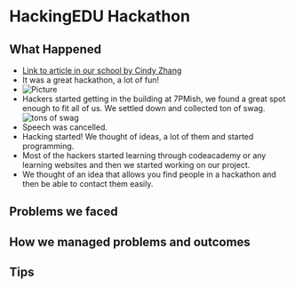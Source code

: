 # HackingEDU Hackathon

## What Happened

- [Link to article in our school by Cindy Zhang](http://www.thebearcat.net/2015/11/03/bearcat-programmers-hack-education/)
- It was a great hackathon, a lot of fun!
- ![Picture](https://scontent.fsnc1-1.fna.fbcdn.net/hphotos-xtp1/v/t35.0-12/12194081_1211429842216834_1835728587_o.jpg?oh=3bb90d6ee3a13176ac9b23beef96b3cf&oe=5656975F)
- Hackers started getting in the building at 7PMish, we found a great spot
  enough to fit all of us. We settled down and collected ton of swag.
  ![tons of swag](http://i.imgur.com/H8w9Cvx.jpg)
- Speech was cancelled.
- Hacking started! We thought of ideas, a lot of them and started programming.
- Most of the hackers started learning through codeacademy or any learning
  websites and then we started working on our project.
- We thought of an idea that allows you find people in a hackathon and then
  be able to contact them easily.

## Problems we faced

## How we managed problems and outcomes

## Tips
